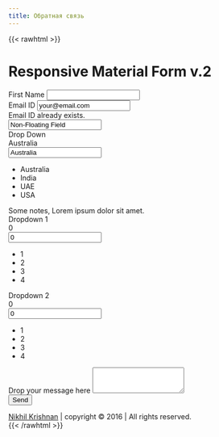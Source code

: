 ```yaml
---
title: Обратная связь
---
```


{{< rawhtml >}}<!DOCTYPE html>
<html lang="en" >
<head>
  <meta charset="UTF-8">
  <title>CodePen - Responsive Material Form v.2</title>
  <meta name="viewport" content="width=device-width, initial-scale=1"><link rel="stylesheet" href="/style.css">

</head>
<body>
<!-- partial:index.partial.html -->
<h1> Responsive Material Form v.2</h1>
<section class="contact-wrap">
  <form class="material-form" action="#">
    <div class="input-block floating-field">
      <label>First Name</label>
      <input value="" type="text" class="form-control">
    </div>
    <div class="input-block floating-field error">
      <label>Email ID</label>
      <input value="your@email.com" type="text" class="form-control">
    </div>
    <div class="error-label">Email ID already exists.</div>
    <div class="input-block">
      <input placeholder="Enter Something" value="Non-Floating Field" type="text" class="form-control">
    </div>
    <div class="select-block">
      <label>Drop Down</label>
      <div class="custom-select">
        <div class="active-list">Australia</div>
        <input type="text" class="list-field" value="Australia" />
        <ul class="drop-down-list">
          <li>Australia</li>
          <li>India</li>
          <li>UAE</li>
          <li>USA</li>
        </ul>
      </div>
    </div>
    <div class="form-note">Some notes, Lorem ipsum dolor sit amet.</div>
    <div class="select-block">
      <label>Dropdown 1</label>
      <div class="custom-select">
        <div class="active-list">0</div>
        <input type="text" class="list-field" value="0" />
        <ul class="drop-down-list">
          <li>1</li>
          <li>2</li>
          <li>3</li>
          <li>4</li>
        </ul>
      </div>
    </div>
    <div class="select-block">
      <label>Dropdown 2</label>
      <div class="custom-select">
        <div class="active-list">0</div>
        <input type="text" class="list-field" value="0" />
        <ul class="drop-down-list">
          <li>1</li>
          <li>2</li>
          <li>3</li>
          <li>4</li>
        </ul>
      </div>
    </div>
    <div class="input-block floating-field textarea">
      <label>Drop your message here</label>
      <textarea rows="3" class="form-control"></textarea>
    </div>
    <button class="btn square-button material-btn">Send</button>
  </form>
</section>

<!-- follow me template -->
<div class="made-with-love">
  <a target="_blank" href="https://codepen.io/nikhil8krishnan">Nikhil Krishnan</a> | copyright &copy; 2016 | All rights reserved.
</div>
<!-- partial -->
  <script src='https://cdnjs.cloudflare.com/ajax/libs/jquery/3.1.0/jquery.min.js'></script><script  src="/script2.js"></script>

</body>
</html>
{{< /rawhtml >}}
